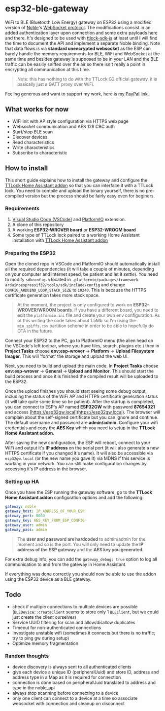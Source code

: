 # esp32-ble-gateway
WiFi to BLE (Bluetooth Low Energy) gateway on ESP32 using a modified version of [Noble](https://github.com/abandonware/noble)'s [WebSocket protocol](https://github.com/abandonware/noble/blob/master/ws-slave.js). The modifications consist in an added authentication layer upon connection and some extra payloads here and there. It's designed to be used with [ttlock-sdk-js](https://github.com/kind3r/ttlock-sdk-js) at least until I will find the time to document the API and implement a separate Noble binding. Note that data flows is via **standard unencrypted websocket** as the ESP can barely handle the memory requirements for BLE, WiFi and WebSocket at the same time and besides gateway is supposed to be in your LAN and the BLE traffic can be easilly sniffed over the air so there isn't really a point in encrypting all communication at this time.   

> Note: this has nothing to do with the TTLock G2 official gateway, it is basically just a GATT proxy over WiFi.

Feeling generous and want to support my work, here is [my PayPal link](https://paypal.me/kind3r).  


## What works for now
- WiFi init with AP style configuration via HTTPS web page
- Websocket communication and AES 128 CBC auth
- Start/stop BLE scan
- Discover devices
- Read characteristics
- Write characteristics
- Subscribe to characteristic

## How to install

This short guide explains how to install the gateway and configure the [TTLock Home Assistant addon](https://github.com/kind3r/hass-addons) so that you can interface it with a TTLock lock. You need to compile and upload the binary yourself, there is no pre-compiled version but the process should be fairly easy even for beginers.  

### Requirements

1. [Visual Studio Code (VSCode)](https://code.visualstudio.com/) and [PlatformIO](https://platformio.org/) extension.  
2. A clone of this repository  
3. A working **ESP32-WROVER board**  or **ESP32-WROOM board**
4. Some type of TTLock lock paired to a working Home Assistant installation with [TTLock Home Assistant addon](https://github.com/kind3r/hass-addons)

### Preparing the ESP32

Open the cloned repo in VSCode and PlatformIO should automatically install all the required dependencies (it will take a couple of minutes, depending on your computer and internet speed, be patient and let it *settle*). You need to modify `sdkconfig.h` located in `.platformio/packages/framework-arduinoespressif32/tools/sdk/include/config` and change `CONFIG_ARDUINO_LOOP_STACK_SIZE` to `10240`. This is because the HTTPS certificate generation takes more stack space.

> At the moment, the project is only configured to work on **ESP32-WROVER/WROOM boards**. If you have a different board, you need to edit the `platformio.ini` file and create your own env configuration. As of this writing the code takes about 1.5Mb so I'm using the `min_spiffs.csv` partition scheme in order to be able to hopefully do OTA in the future.

Connect your ESP32 to the PC, go to PlatformIO menu (the alien head on the VSCode's left toolbar, where you have files, search, plugins etc.) then in **Project Tasks** choose **env:esp-wrover** -> **Platform** -> **Upload Filesystem Imager**. This will 'format' the storage and upload the web UI.  

Next, you need to build and upload the main code. In **Project Tasks** choose **env:esp-wrover** -> **General** -> **Upload and Monitor**. This should start the build process and once it is finished the compiled result will be uploaded to the ESP32.

Once the upload finishes you should start seeing some debug output, including the status of the WiFi AP and HTTPS certificate generation status (it will take quite some time so be patient). After the startup is completed, you can connect to ESP's AP named **ESP32GW** with password **87654321** and access [https://esp32gw.local](https://esp32gw.local). The browser will complain about the self-signed certificate but you can ignore and continue. The default username and password are **admin/admin**. Configure your wifi credentials and copy the **AES Key** which you need to setup in the **TTLock Home Assistant addon**.  

After saving the new configuration, the ESP will reboot, connect to your WiFi and output it's **IP address** on the serial port (it will also generate a new HTTPS certificate if you changed it's name). It will also be accessible via `esp32gw.local` (or the new name you gave it) via MDNS if this service is working in your network. You can still make configuration changes by accessing it's IP address in the browser.

### Setting up HA

Once you have the ESP running the gateway software, go to the **TTLock Home Assistant addon** configuration options and add the following:

```yaml
gateway: noble
gateway_host: IP_ADDRESS_OF_YOUR_ESP
gateway_port: 8080
gateway_key: AES_KEY_FROM_ESP_CONFIG
gateway_user: admin
gateway_pass: admin
```

> The **user and password are hardcoded** to admin/admin for the moment and so is the port. You will only need to update the **IP address of the ESP gateway** and the **AES key you generated**.  

For extra debug info, you can add the `gateway_debug: true` option to log all communication to and from the gateway in Home Assistant.  

If everything was done correctly you should now be able to use the addon using the ESP32 device as a BLE gateway.  

## Todo

- check if multiple connections to multiple devices are possible (`BLEDevice::createClient` seems to store only 1 `BLEClient`, but we could just create the client ourselves)
- Service UUID filtering for scan and allow/disallow duplicates
- Timeout for non-authenticated connections
- Investigate unstable wifi (sometimes it connects but there is no traffic; try to ping gw during setup)
- Optimize memory fragmentation

### Random thoughts

- device discovery is always sent to all authenticated clients
- give each device a unique ID (peripheralUuid) and store ID, address and address type in a Map as it is required for connection
- connection is done based on peripheralUuid translated to address and type in the noble_api
- always stop scanning before connecting to a device
- only one client can connect to a device at a time so associate websocket with connection and cleanup on disconnect
